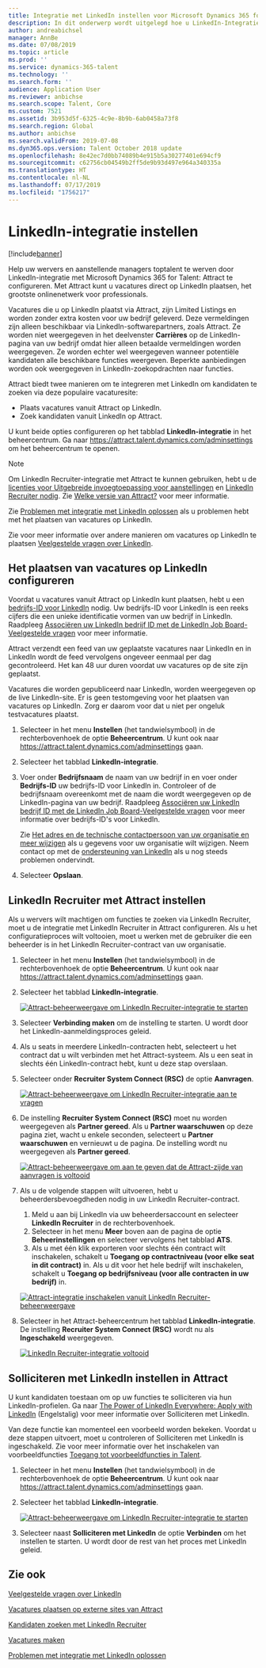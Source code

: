 ```yaml
---
title: Integratie met LinkedIn instellen voor Microsoft Dynamics 365 for Talent - Attract
description: In dit onderwerp wordt uitgelegd hoe u LinkedIn-Integratie configureert voor Microsoft Dynamics 365 for Talent - Attract, zodat u eenvoudig vacatures op LinkedIn kunt plaatsen vanuit Attract en uw wervers hun wervingsinformatie kunnen synchroniseren met het LinkedIn-profiel van een kandidaat.
author: andreabichsel
manager: AnnBe
ms.date: 07/08/2019
ms.topic: article
ms.prod: ''
ms.service: dynamics-365-talent
ms.technology: ''
ms.search.form: ''
audience: Application User
ms.reviewer: anbichse
ms.search.scope: Talent, Core
ms.custom: 7521
ms.assetid: 3b953d5f-6325-4c9e-8b9b-6ab0458a73f8
ms.search.region: Global
ms.author: anbichse
ms.search.validFrom: 2019-07-08
ms.dyn365.ops.version: Talent October 2018 update
ms.openlocfilehash: 8e42ec7d0bb74089b4e915b5a30277401e694cf9
ms.sourcegitcommit: c62756cb04549b2ff5de9b93d497e964a340335a
ms.translationtype: HT
ms.contentlocale: nl-NL
ms.lasthandoff: 07/17/2019
ms.locfileid: "1756217"
---
```

# <a name="set-up-linkedin-integration"></a>LinkedIn-integratie instellen

[!include[banner](../includes/banner.md)]

Help uw wervers en aanstellende managers toptalent te werven door LinkedIn-integratie met Microsoft Dynamics 365 for Talent: Attract te configureren. Met Attract kunt u vacatures direct op LinkedIn plaatsen, het grootste onlinenetwerk voor professionals.

Vacatures die u op LinkedIn plaatst via Attract, zijn Limited Listings en worden zonder extra kosten voor uw bedrijf geleverd. Deze vermeldingen zijn alleen beschikbaar via LinkedIn-softwarepartners, zoals Attract. Ze worden niet weergegeven in het deelvenster **Carrières** op de LinkedIn-pagina van uw bedrijf omdat hier alleen betaalde vermeldingen worden weergegeven. Ze worden echter wel weergegeven wanneer potentiële kandidaten alle beschikbare functies weergeven. Beperkte aanbiedingen worden ook weergegeven in LinkedIn-zoekopdrachten naar functies.

Attract biedt twee manieren om te integreren met LinkedIn om kandidaten te zoeken via deze populaire vacaturesite:

- Plaats vacatures vanuit Attract op LinkedIn.
- Zoek kandidaten vanuit LinkedIn op Attract.

U kunt beide opties configureren op het tabblad **LinkedIn-integratie** in het beheercentrum. Ga naar <https://attract.talent.dynamics.com/adminsettings> om het beheercentrum te openen.

> [!NOTE]
> Om LinkedIn Recruiter-integratie met Attract te kunnen gebruiken, hebt u de [licenties voor Uitgebreide invoegtoepassing voor aanstellingen](https://docs.microsoft.com/dynamics365/unified-operations/talent/attract-comprehensive-hiring) en [LinkedIn Recruiter nodig](https://business.linkedin.com/talent-solutions/cx/17/08/recruiter-demo-fs2-k18). Zie [Welke versie van Attract?](./attract-comprehensive-hiring.md) voor meer informatie.

Zie [Problemen met integratie met LinkedIn oplossen](./attract-troubleshoot-linkedin.md) als u problemen hebt met het plaatsen van vacatures op LinkedIn.

Zie voor meer informatie over andere manieren om vacatures op LinkedIn te plaatsen [Veelgestelde vragen over LinkedIn](./attract-linkedin-faq.md).

## <a name="configure-job-posting-to-linkedin"></a>Het plaatsen van vacatures op LinkedIn configureren

Voordat u vacatures vanuit Attract op LinkedIn kunt plaatsen, hebt u een [bedrijfs-ID voor LinkedIn](https://aka.ms/findID) nodig. Uw bedrijfs-ID voor LinkedIn is een reeks cijfers die een unieke identificatie vormen van uw bedrijf in LinkedIn. Raadpleeg [Associëren uw LinkedIn bedrijf ID met de LinkedIn Job Board-Veelgestelde vragen](https://aka.ms/findID) voor meer informatie.

Attract verzendt een feed van uw geplaatste vacatures naar LinkedIn en in LinkedIn wordt de feed vervolgens ongeveer eenmaal per dag gecontroleerd. Het kan 48 uur duren voordat uw vacatures op de site zijn geplaatst.

Vacatures die worden gepubliceerd naar LinkedIn, worden weergegeven op de live LinkedIn-site. Er is geen testomgeving voor het plaatsen van vacatures op LinkedIn. Zorg er daarom voor dat u niet per ongeluk testvacatures plaatst. 

1. Selecteer in het menu **Instellen** (het tandwielsymbool) in de rechterbovenhoek de optie **Beheercentrum**. U kunt ook naar <https://attract.talent.dynamics.com/adminsettings> gaan.
2. Selecteer het tabblad **LinkedIn-integratie**.
3. Voer onder **Bedrijfsnaam** de naam van uw bedrijf in en voer onder **Bedrijfs-ID** uw bedrijfs-ID voor LinkedIn in. Controleer of de bedrijfsnaam overeenkomt met de naam die wordt weergegeven op de LinkedIn-pagina van uw bedrijf. Raadpleeg [Associëren uw LinkedIn bedrijf ID met de LinkedIn Job Board-Veelgestelde vragen](https://www.linkedin.com/help/linkedin/answer/98972) voor meer informatie over bedrijfs-ID's voor LinkedIn.

    Zie [Het adres en de technische contactpersoon van uw organisatie en meer wijzigen](https://docs.microsoft.com/office365/admin/manage/change-address-contact-and-more) als u gegevens voor uw organisatie wilt wijzigen. Neem contact op met de [ondersteuning van LinkedIn](https://www.linkedin.com/help/linkedin) als u nog steeds problemen ondervindt.

4. Selecteer **Opslaan**.

## <a name="set-up-linkedin-recruiter-with-attract"></a>LinkedIn Recruiter met Attract instellen 

Als u wervers wilt machtigen om functies te zoeken via LinkedIn Recruiter, moet u de integratie met LinkedIn Recruiter in Attract configureren. Als u het configuratieproces wilt voltooien, moet u werken met de gebruiker die een beheerder is in het LinkedIn Recruiter-contract van uw organisatie.

1. Selecteer in het menu **Instellen** (het tandwielsymbool) in de rechterbovenhoek de optie **Beheercentrum**. U kunt ook naar <https://attract.talent.dynamics.com/adminsettings> gaan.
2. Selecteer het tabblad **LinkedIn-integratie**.

    [![Attract-beheerweergave om LinkedIn Recruiter-integratie te starten](./media/LinkedInConnect.png)](./media/LinkedInConnect.png)

3. Selecteer **Verbinding maken** om de instelling te starten. U wordt door het LinkedIn-aanmeldingsproces geleid.
4. Als u seats in meerdere LinkedIn-contracten hebt, selecteert u het contract dat u wilt verbinden met het Attract-systeem. Als u een seat in slechts één LinkedIn-contract hebt, kunt u deze stap overslaan.
5. Selecteer onder **Recruiter System Connect (RSC)** de optie **Aanvragen**.

    [![Attract-beheerweergave om LinkedIn Recruiter-integratie aan te vragen](./media/RequestLinkedInRSC.png)](./media/RequestLinkedInRSC.png)

6. De instelling **Recruiter System Connect (RSC)** moet nu worden weergegeven als **Partner gereed**. Als u **Partner waarschuwen** op deze pagina ziet, wacht u enkele seconden, selecteert u **Partner waarschuwen** en vernieuwt u de pagina. De instelling wordt nu weergegeven als **Partner gereed**.

    [![Attract-beheerweergave om aan te geven dat de Attract-zijde van aanvragen is voltooid](./media/PartnerReadyRSC.png)](./media/PartnerReadyRSC.png)

7. Als u de volgende stappen wilt uitvoeren, hebt u beheerdersbevoegdheden nodig in uw LinkedIn Recruiter-contract.

    1. Meld u aan bij LinkedIn via uw beheerdersaccount en selecteer **LinkedIn Recruiter** in de rechterbovenhoek. 
    2. Selecteer in het menu **Meer** boven aan de pagina de optie **Beheerinstellingen** en selecteer vervolgens het tabblad **ATS**.
    3. Als u met één klik exporteren voor slechts één contract wilt inschakelen, schakelt u **Toegang op contractniveau (voor elke seat in dit contract)** in. Als u dit voor het hele bedrijf wilt inschakelen, schakelt u **Toegang op bedrijfsniveau (voor alle contracten in uw bedrijf)** in.

    [![Attract-integratie inschakelen vanuit LinkedIn Recruiter-beheerweergave](./media/EnableRSC.png)](./media/EnableRSC.png)

8. Selecteer in het Attract-beheercentrum het tabblad **LinkedIn-integratie**. De instelling **Recruiter System Connect (RSC)** wordt nu als **Ingeschakeld** weergegeven.

    [![LinkedIn Recruiter-integratie voltooid](./media/RSCSetupComplete.png)](./media/RSCSetupComplete.png)

## <a name="set-up-apply-with-linkedin-in-attract"></a>Solliciteren met LinkedIn instellen in Attract

U kunt kandidaten toestaan om op uw functies te solliciteren via hun LinkedIn-profielen. Ga naar [The Power of LinkedIn Everywhere: Apply with LinkedIn](https://blog.linkedin.com/2011/07/24/apply-with-linkedin) (Engelstalig) voor meer informatie over Solliciteren met LinkedIn.

Van deze functie kan momenteel een voorbeeld worden bekeken. Voordat u deze stappen uitvoert, moet u controleren of Solliciteren met LinkedIn is ingeschakeld. Zie voor meer informatie over het inschakelen van voorbeeldfuncties  [Toegang tot voorbeeldfuncties in Talent](./access-preview-feature.md).

1. Selecteer in het menu **Instellen** (het tandwielsymbool) in de rechterbovenhoek de optie **Beheercentrum**. U kunt ook naar <https://attract.talent.dynamics.com/adminsettings> gaan.
2. Selecteer het tabblad **LinkedIn-integratie**.

    [![Attract-beheerweergave om LinkedIn Recruiter-integratie te starten](./media/LinkedInConnect.png)](./media/LinkedInConnect.png)

3. Selecteer naast **Solliciteren met LinkedIn** de optie **Verbinden** om het instellen te starten. U wordt door de rest van het proces met LinkedIn geleid.

## <a name="see-also"></a>Zie ook

[Veelgestelde vragen over LinkedIn](./attract-linkedin-faq.md)

[Vacatures plaatsen op externe sites van Attract](./posting-jobs-external.md)

[Kandidaten zoeken met LinkedIn Recruiter](./attract-linkedin-recruiter.md)

[Vacatures maken](./creating-jobs-attract.md)

[Problemen met integratie met LinkedIn oplossen](./attract-troubleshoot-linkedin.md)
